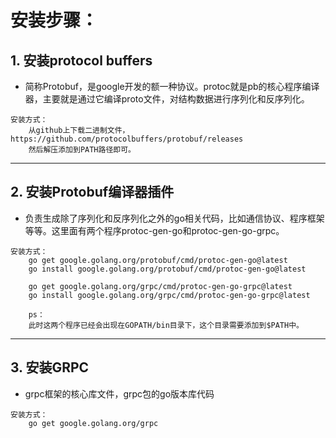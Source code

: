 # 安装步骤：

## 1. 安装protocol buffers
* 简称Protobuf，是google开发的额一种协议。protoc就是pb的核心程序编译器，主要就是通过它编译proto文件，对结构数据进行序列化和反序列化。

```
安装方式：
    从github上下载二进制文件，https://github.com/protocolbuffers/protobuf/releases 
    然后解压添加到PATH路径即可。
```

***

## 2. 安装Protobuf编译器插件
* 负责生成除了序列化和反序列化之外的go相关代码，比如通信协议、程序框架等等。这里面有两个程序protoc-gen-go和protoc-gen-go-grpc。

```
安装方式：
    go get google.golang.org/protobuf/cmd/protoc-gen-go@latest
    go install google.golang.org/protobuf/cmd/protoc-gen-go@latest
    
    go get google.golang.org/grpc/cmd/protoc-gen-go-grpc@latest
    go install google.golang.org/grpc/cmd/protoc-gen-go-grpc@latest
    
    ps：
    此时这两个程序已经会出现在GOPATH/bin目录下，这个目录需要添加到$PATH中。
```

***

## 3. 安装GRPC
* grpc框架的核心库文件，grpc包的go版本库代码

```
安装方式：
    go get google.golang.org/grpc
```